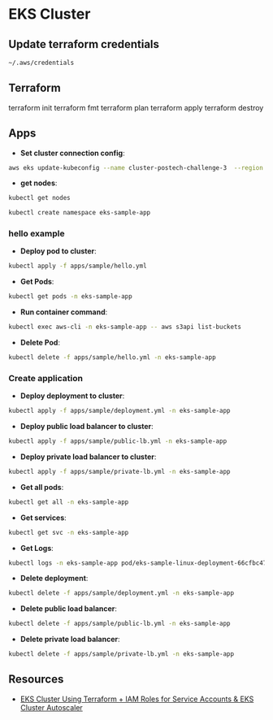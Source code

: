 # EKS Cluster

## Update terraform credentials

```sh
~/.aws/credentials
```

## Terraform

terraform init
terraform fmt
terraform plan
terraform apply
terraform destroy

## Apps

- **Set cluster connection config**:

```sh
aws eks update-kubeconfig --name cluster-postech-challenge-3  --region us-east-1 --profile academy
```

- **get nodes**:

```sh
kubectl get nodes
```

```sh
kubectl create namespace eks-sample-app
```

### hello example

- **Deploy pod to cluster**:

```sh
kubectl apply -f apps/sample/hello.yml
```

- **Get Pods**:

```sh
kubectl get pods -n eks-sample-app
```

- **Run container command**:

```sh
kubectl exec aws-cli -n eks-sample-app -- aws s3api list-buckets
```

- **Delete Pod**:

```sh
kubectl delete -f apps/sample/hello.yml -n eks-sample-app

```

### Create application

- **Deploy deployment to cluster**:

```sh
kubectl apply -f apps/sample/deployment.yml -n eks-sample-app
```

- **Deploy public load balancer to cluster**:

```sh
kubectl apply -f apps/sample/public-lb.yml -n eks-sample-app
```

- **Deploy private load balancer to cluster**:

```sh
kubectl apply -f apps/sample/private-lb.yml -n eks-sample-app
```

- **Get all pods**:

```sh
kubectl get all -n eks-sample-app
```

- **Get services**:

```sh
kubectl get svc -n eks-sample-app
```

- **Get Logs**:

```sh
kubectl logs -n eks-sample-app pod/eks-sample-linux-deployment-66cfbc47b7-v98lc
```

- **Delete deployment**:

```sh
kubectl delete -f apps/sample/deployment.yml -n eks-sample-app
```

- **Delete public load balancer**:

```sh
kubectl delete -f apps/sample/public-lb.yml -n eks-sample-app
```

- **Delete private load balancer**:

```sh
kubectl delete -f apps/sample/private-lb.yml -n eks-sample-app
```

## Resources

- [EKS Cluster Using Terraform + IAM Roles for Service Accounts & EKS Cluster Autoscaler](https://www.youtube.com/watch?v=MZyrxzb7yAU)
